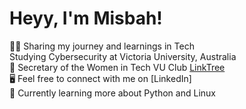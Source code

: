 
<!--Introduction-->

# Heyy, I'm Misbah! 

👩‍💻 Sharing my journey and learnings in Tech<br/>
Studying Cybersecurity at Victoria University, Australia<br/>
🌻 Secretary of the Women in Tech VU Club [LinkTree](https://linktr.ee/womenintechvu)<br/>
🖥️ Feel free to connect with me on [LinkedIn]<br/>
💭 Currently learning more about Python and Linux<br/>
